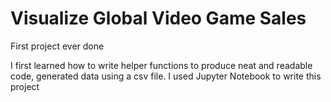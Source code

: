 # Visualize Global Video Game Sales
First project ever done

I first learned how to write helper functions to produce neat and readable code, generated data using a csv file.
I used Jupyter Notebook to write this project
